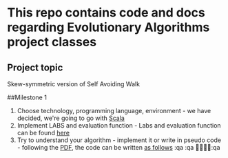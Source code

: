 # This repo contains code and docs regarding Evolutionary Algorithms project classes

## Project topic
Skew-symmetric version of Self Avoiding Walk  

##Milestone 1 
  1. Choose technology, programming language, environment
    - we have decided, we're going to go with [Scala](https://www.scala-lang.org)
  2. Implement LABS and evaluation function
    - Labs and evaluation function can be found [here](src/main/scala/main.scala#L4)
  3. Try to understand your algorithm - implement it or write in pseudo code
    - following the [PDF](docs/LABS+emas+memetic_PL.pdf), the code can be written [as follows]()
:qa
:qa
:qa
